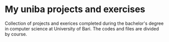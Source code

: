 # My uniba projects and exercises

Collection of projects and exerices completed during the bachelor's degree in computer science at University of Bari.
The codes and files are divided by course.
